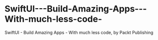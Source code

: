 # SwiftUI---Build-Amazing-Apps---With-much-less-code-
SwiftUI - Build Amazing Apps - With much less code, by Packt Publishing
